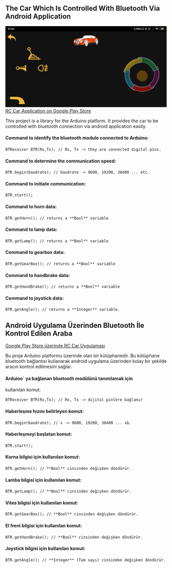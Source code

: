 ## The Car Which Is Controlled With Bluetooth Via Android Application

![](https://github.com/kadirsunman/Bluetooth-RC-Car/blob/master/images/application.jpg)
[RC Car Application on Google Play Store](https://play.google.com/store/search?q=mechastudios&gl=TR)

This project is a library for the Arduino platform. It provides the car
to be controlled with bluetooth connection via android application easily.

#### Command to identify the bluetooth module connected to Arduino:
```
BTReceiver BTR(Rx,Tx); // Rx, Tx -> they are connected digital pins.
```

#### Command to determine the communication speed:
```
BTR.begin(baudrate); // baudrate -> 9600, 19200, 38400 ... etc.
```

#### Command to initiate communication:
```
BTR.start();
```

#### Command to horn data: 
```
BTR.getHorn(); // returns a **Bool** variable
```

#### Command to lamp data:
```
BTR.getLamp(); // returns a **Bool** variable
```

#### Command to gearbox data:
```
BTR.getGearBox(); // returns a **Bool** variable
```

#### Command to handbrake data:
```
BTR.getHandBrake(); // returns a **Bool** variable
```

#### Command to joystick data:
```
BTR.getAngle(); // returns a **Integer** variable.
```

## Android Uygulama Üzerinden Bluetooth İle Kontrol Edilen Araba

[Google Play Store üzerinde RC Car Uygulaması](https://play.google.com/store/search?q=mechastudios&gl=TR)

Bu proje Arduino platformu üzerinde olan bir kütüphanedir. 
Bu kütüphane bluetooth bağlantısı kullanarak android uygulama üzerinden
kolay bir şekilde aracın kontrol edilmesini sağlar.

#### Arduino` ya bağlanan bluetooth modülünü tanımlamak için
kullanılan komut:
```
BTReceiver BTR(Rx,Tx); // Rx, Tx -> dijital pinlere bağlanır
```

#### Haberleşme hızını belirleyen komut:
```
BTR.begin(baudrate); // x -> 9600, 19200, 38400 ... vb.
```

#### Haberleşmeyi başlatan komut:
```
BTR.start();
```

#### Korna bilgisi için kullanılan komut:
```
BTR.getHorn(); // **Bool** cinsinden değişken döndürür.
```

#### Lamba bilgisi için kullanılan komut:
```
BTR.getLamp(); // **Bool** cinsinden değişken döndürür.
```

#### Vites bilgisi için kullanılan komut:
```
BTR.getGearBox(); // **Bool** cinsinden değişken döndürür.
```

#### El freni bilgisi için kullanılan komut:
```
BTR.getHandBrake(); // **Bool** cinsinden değişken döndürür.
```

#### Joystick bilgisi için kullanılan komut:
```
BTR.getAngle(); // **Integer** (Tam sayı) cinsinden değişken döndürür.
```
